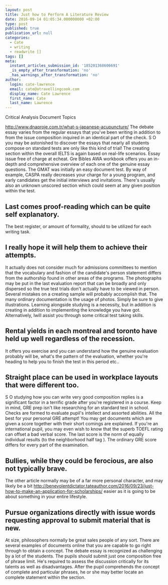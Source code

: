 ```yaml
---
layout: post
title: Just how to Perform A Literature Review
date: 2016-09-14 01:05:34.000000000 +02:00
type: post
published: true
publication_url: null
categories:
  - Cate
  - writing
  - readwrite []
tags: []
meta:
  instant_articles_submission_id: '185201368606691'
  _is_empty_after_transformation: 'no'
  _has_warnings_after_transformation: 'no'
author:
  login: cate-lawrence
  email: cate@atravellingcook.com
  display_name: Cate Lawrence
  first_name: Cate
  last_name: Lawrence
---
```

Critical Analysis Document Topics

http://www.dnaproje.com.tr/what-s-japanese-acupuncture/ The debate essay
varies from the regular essays that you've been writing in addition to
from the issue composition inquired in an identical part of the check. S
O you may be astonished to discover the essays that nearly all students
compose on standard tests are only like this kind of trial! The creating
section within the overall IELTS is again based on real-life scenarios.
Essay issue free of charge at echeat. Gre Bibles AWA workbook offers you
an in-depth and comprehensive overview of each one of the genuine essay
questions. The GMAT was initially an easy document test. By way of
example, CASPA really decreases your charge for a young program, and
early candidates get the initial interviews and invitations. There's
usually also an unknown unscored section which could seem at any given
position within the test.

Last comes proof-reading which can be quite self explanatory.
-------------------------------------------------------------

The best register, or amount of formality, should to be utilized for
each writing task.

I really hope it will help them to achieve their attempts.
----------------------------------------------------------

It actually does not consider much for admissions committees to mention
that the vocabulary and fashion of the candidate's person statement
differs from the authorship found in other areas of the programs. The
photographs may be put in the last evaluation report that can be broadly
and only dispersed so the true test trials don't actually have to be
viewed in person. Several mistakes on a creating sample will probably
accomplish that. The many ordinary documentation is the usage of photos.
Simply be sure to give illustrations. Learning alongside studying is a
necessity, but in addition is creating in addition to implementing the
knowledge you have got. Alternatively, Iwill assist you through some
critical test taking skills.

Rental yields in each montreal and toronto have held up well regardless of the recession.
-----------------------------------------------------------------------------------------

It offers you exercise and you can understand how the genuine evaluation
probably will be, what's the pattern of the evaluation, whether you're
heading to help you to finish the test in this period etc..

Straight place can be used in workplace layouts that were different too.
------------------------------------------------------------------------

S O studying how you can write very good composition replies is a
significant factor in a terrific grade after you're registered in a
course. Keep in mind, GRE prep isn't like researching for an standard
test in school. Checks are formed to evaluate pupil's intellect and
assorted abilities. All the best for your personal GRE attempt! You may
get documents which are given a score together with their short comings
are explained. If you're an international pupil, you may even wish to
know that the superb TOEFL rating can offset a bad verbal score. The
last score is the norm of equally individual results (to the
neighborhood half tag ). The ordinary GRE score differs for every part
of the examination.

Bullies, while they could be ferocious, are also not typically brave.
---------------------------------------------------------------------

The other article normally may be of a far more personal character, and
may likely be a bit
http://benevolentdictator.tateauthor.com/2016/09/23/just-how-to-make-an-application-for-scholarships/
easier as it is going to be about something in your entire lifestyle.

Pursue organizations directly with issue words requesting approval to submit material that is new.
--------------------------------------------------------------------------------------------------

At size, philosophers normally be great sales people of any sort. There
are several examples of documents online that you are capable to go
right through to obtain a concept. The debate essay is recognized as
challenging by a lot of the students. The pupils should submit just one
composition free of phrase limit. He's required to assess the discussion
critically for its talents as well as disadvantages. After the pupil
comprehends the concept of complete and particular phrases, he or she
may better locate an complete statement within the section.

